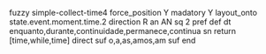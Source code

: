 fuzzy simple-collect-time4
   force_position Y
   madatory Y
   layout_onto state.event.moment.time.2
   direction R
   an AN
   sq 2
   pref 
   def 
    dt enquanto,durante,continuidade,permanece,continua
    sn 
    return [time,while,time]
    direct 
   suf o,a,as,amos,am
   suf 
end
